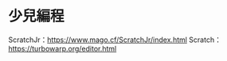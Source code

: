 # 少兒編程
ScratchJr：https://www.mago.cf/ScratchJr/index.html
Scratch：https://turbowarp.org/editor.html
